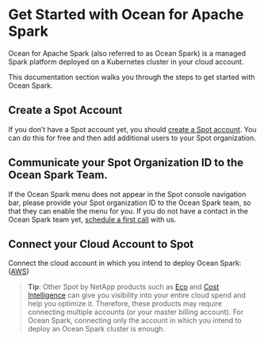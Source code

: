 # Get Started with Ocean for Apache Spark

Ocean for Apache Spark (also referred to as Ocean Spark) is a managed Spark platform deployed on a Kubernetes cluster in your cloud account.

This documentation section walks you through the steps to get started with Ocean Spark.

## Create a Spot Account

If you don’t have a Spot account yet, you should [create a Spot account](https://console.spotinst.com/spt/auth/signUp). You can do this for free and then add additional users to your Spot organization.

## Communicate your Spot Organization ID to the Ocean Spark Team.

If the Ocean Spark menu does not appear in the Spot console navigation bar, please provide your Spot organization ID to the Ocean Spark team, so that they can enable the menu for you. If you do not have a contact in the Ocean Spark team yet, [schedule a first call](https://calendly.com/oceanspark/demo) with us.

## Connect your Cloud Account to Spot

Connect the cloud account in which you intend to deploy Ocean Spark: ([AWS](connect-your-cloud-provider/aws-account))

> **Tip**: Other Spot by NetApp products such as [Eco](https://docs.spot.io/eco/) and [Cost Intelligence](https://docs.spot.io/cost-intelligence/) can give you visibility into your entire cloud spend and help you optimize it. Therefore, these products may require connecting multiple accounts (or your master billing account). For Ocean Spark, connecting only the account in which you intend to deploy an Ocean Spark cluster is enough.

